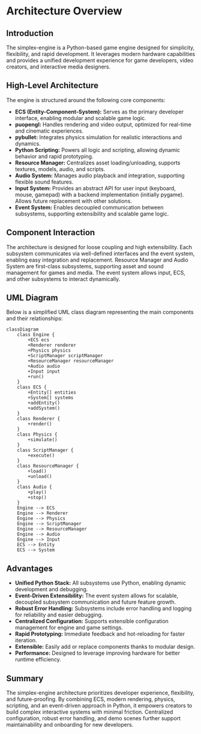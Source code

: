 # Architecture Overview

## Introduction

The simplex-engine is a Python-based game engine designed for simplicity, flexibility, and rapid development. It leverages modern hardware capabilities and provides a unified development experience for game developers, video creators, and interactive media designers.

## High-Level Architecture

The engine is structured around the following core components:

- **ECS (Entity-Component-System):** Serves as the primary developer interface, enabling modular and scalable game logic.
- **puopengl:** Handles rendering and video output, optimized for real-time and cinematic experiences.
- **pybullet:** Integrates physics simulation for realistic interactions and dynamics.
- **Python Scripting:** Powers all logic and scripting, allowing dynamic behavior and rapid prototyping.
- **Resource Manager:** Centralizes asset loading/unloading, supports textures, models, audio, and scripts.
- **Audio System:** Manages audio playback and integration, supporting flexible sound features.
- **Input System:** Provides an abstract API for user input (keyboard, mouse, gamepad) with a backend implementation (initially pygame). Allows future replacement with other solutions.
- **Event System:** Enables decoupled communication between subsystems, supporting extensibility and scalable game logic.

## Component Interaction

The architecture is designed for loose coupling and high extensibility. Each subsystem communicates via well-defined interfaces and the event system, enabling easy integration and replacement. Resource Manager and Audio System are first-class subsystems, supporting asset and sound management for games and media. The event system allows input, ECS, and other subsystems to interact dynamically.

## UML Diagram

Below is a simplified UML class diagram representing the main components and their relationships:

```mermaid
classDiagram
    class Engine {
        +ECS ecs
        +Renderer renderer
        +Physics physics
        +ScriptManager scriptManager
        +ResourceManager resourceManager
        +Audio audio
        +Input input
        +run()
    }
    class ECS {
        +Entity[] entities
        +System[] systems
        +addEntity()
        +addSystem()
    }
    class Renderer {
        +render()
    }
    class Physics {
        +simulate()
    }
    class ScriptManager {
        +execute()
    }
    class ResourceManager {
        +load()
        +unload()
    }
    class Audio {
        +play()
        +stop()
    }
    Engine --> ECS
    Engine --> Renderer
    Engine --> Physics
    Engine --> ScriptManager
    Engine --> ResourceManager
    Engine --> Audio
    Engine --> Input
    ECS --> Entity
    ECS --> System
```

## Advantages

- **Unified Python Stack:** All subsystems use Python, enabling dynamic development and debugging.
- **Event-Driven Extensibility:** The event system allows for scalable, decoupled subsystem communication and future feature growth.
- **Robust Error Handling:** Subsystems include error handling and logging for reliability and easier debugging.
- **Centralized Configuration:** Supports extensible configuration management for engine and game settings.
- **Rapid Prototyping:** Immediate feedback and hot-reloading for faster iteration.
- **Extensible:** Easily add or replace components thanks to modular design.
- **Performance:** Designed to leverage improving hardware for better runtime efficiency.

## Summary

The simplex-engine architecture prioritizes developer experience, flexibility, and future-proofing. By combining ECS, modern rendering, physics, scripting, and an event-driven approach in Python, it empowers creators to build complex interactive systems with minimal friction. Centralized configuration, robust error handling, and demo scenes further support maintainability and onboarding for new developers.
